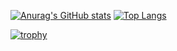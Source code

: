 [![Anurag's GitHub stats](https://github-readme-stats.vercel.app/api?username=shohei-inoue&theme=onedark&show_icons=true)](https://github.com/anuraghazra/github-readme-stats)
[![Top Langs](https://github-readme-stats.vercel.app/api/top-langs/?username=shohei-inoue&layout=compact&theme=onedark)](https://github.com/anuraghazra/github-readme-stats)

[![trophy](https://github-profile-trophy.vercel.app/?username=shohei-inoue&theme=onedark&column=8
)](https://github.com/ryo-ma/github-profile-trophy)
